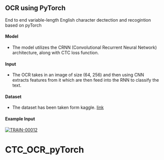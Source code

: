 ## OCR using PyTorch

End to end variable-length English character dectection and recogintion based on pyTorch 

#### Model
* The model utilizes the CRNN (Convolutional Recurrent Neural Network) architecture, along with CTC loss function. 

#### Input
* The OCR takes in an image of size (64, 256) and then using CNN extracts features from it which are then feed into the RNN to classify the text.

#### Dataset
* The dataset has been taken form kaggle. [link](https://www.kaggle.com/datasets/landlord/handwriting-recognition)

#### Example Input

<a href="https://imgbb.com/"><img src="https://i.ibb.co/J7nsM6x/TRAIN-00012.jpg" alt="TRAIN-00012" border="0"></a>
# CTC_OCR_pyTorch
